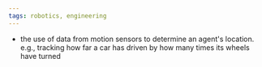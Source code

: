 ```yaml
---
tags: robotics, engineering
---
```


- the use of data from motion sensors to determine an agent's location. e.g., tracking how far a car has driven by how many times its wheels have turned